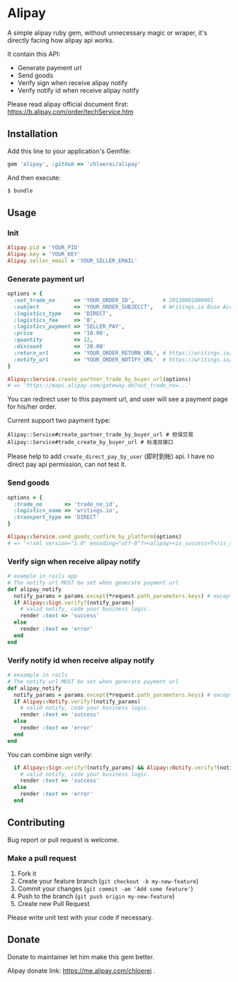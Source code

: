 # Alipay

A simple alipay ruby gem, without unnecessary magic or wraper, it's directly facing how alipay api works.

It contain this API:

* Generate payment url
* Send goods
* Verify sign when receive alipay notify
* Verify notify id when receive alipay notify

Please read alipay official document first: https://b.alipay.com/order/techService.htm

## Installation

Add this line to your application's Gemfile:

```ruby
gem 'alipay', :github => 'chloerei/alipay'
```

And then execute:

```sh
$ bundle
```

## Usage

### Init

```ruby
Alipay.pid = 'YOUR_PID'
Alipay.key = 'YOUR_KEY'
Alipay.seller_email = 'YOUR_SELLER_EMAIL'
```

### Generate payment url

```ruby
options = {
  :out_trade_no      => 'YOUR_ORDER_ID',         # 20130801000001
  :subject           => 'YOUR_ORDER_SUBJECCT',   # Writings.io Base Account x 12
  :logistics_type    => 'DIRECT',
  :logistics_fee     => '0',
  :logistics_payment => 'SELLER_PAY',
  :price             => '10.00',
  :quantity          => 12,
  :discount          => '20.00'
  :return_url        => 'YOUR_ORDER_RETURN_URL', # https://writings.io/orders/20130801000001
  :notify_url        => 'YOUR_ORDER_NOTIFY_URL'  # https://writings.io/orders/20130801000001/alipay_notify
}

Alipay::Service.create_partner_trade_by_buyer_url(options)
# => 'https://mapi.alipay.com/gateway.do?out_trade_no=...'
```

You can redirect user to this payment url, and user will see a payment page for his/her order.

Current support two payment type:

    Alipay::Service#create_partner_trade_by_buyer_url # 担保交易
    Alipay::Service#trade_create_by_buyer_url # 标准双接口

Please help to add `create_direct_pay_by_user` (即时到帐) api. I have no direct pay api permission, can not test it.

### Send goods

```ruby
options = {
  :trade_no       => 'trade_no_id',
  :logistics_name => 'writings.io',
  :transport_type => 'DIRECT'
}

Alipay::Service.send_goods_confirm_by_platform(options)
# => '<!xml version="1.0" encoding="utf-8"?><alipay><is_success>T</is_success></alipay>'
```

### Verify sign when receive alipay notify

```ruby
# example in rails app
# The notify url MUST be set when generate payment url
def alipay_notify
  notify_params = params.except(*request.path_parameters.keys) # except :controller_name, :action_name, :host
  if Alipay::Sign.verify?(notify_params)
    # valid notify, code your business logic.
    render :text => 'success'
  else
    render :text => 'error'
  end
end
```

### Verify notify id when receive alipay notify

```ruby
# exxample in rails
# The notify url MUST be set when generate payment url
def alipay_notify
  notify_params = params.except(*request.path_parameters.keys) # except :controller_name, :action_name, :host
  if Alipay::Notify.verify?(notify_params)
    # valid notify, code your business logic.
    render :text => 'success'
  else
    render :text => 'error'
  end
end
```

You can combine sign verify:

```ruby
  if Alipay::Sign.verify?(notify_params) && Alipay::Notify.verify?(notify_params)
    # valid notify, code your business logic.
    render :text => 'success'
  else
    render :text => 'error'
  end
```

## Contributing

Bug report or pull request is welcome.

### Make a pull request

1. Fork it
2. Create your feature branch (`git checkout -b my-new-feature`)
3. Commit your changes (`git commit -am 'Add some feature'`)
4. Push to the branch (`git push origin my-new-feature`)
5. Create new Pull Request

Please write unit test with your code if necessary.

## Donate

Donate to maintainer let him make this gem better.

Alipay donate link: https://me.alipay.com/chloerei .
